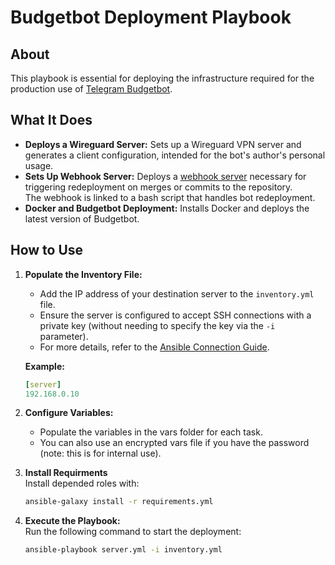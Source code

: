 # Budgetbot Deployment Playbook

## About

This playbook is essential for deploying the infrastructure required for the production use of [Telegram Budgetbot](https://github.com/itsoneword/budgetbot).

## What It Does

- **Deploys a Wireguard Server:** Sets up a Wireguard VPN server and generates a client configuration, intended for the bot's author's personal usage.
- **Sets Up Webhook Server:** Deploys a [webhook server](https://github.com/adnanh/webhook) necessary for triggering redeployment on merges or commits to the repository.  
The webhook is linked to a bash script that handles bot redeployment.
- **Docker and Budgetbot Deployment:** Installs Docker and deploys the latest version of Budgetbot.

## How to Use

1. **Populate the Inventory File:** 
   - Add the IP address of your destination server to the `inventory.yml` file. 
   - Ensure the server is configured to accept SSH connections with a private key (without needing to specify the key via the `-i` parameter).
   - For more details, refer to the [Ansible Connection Guide](https://docs.ansible.com/ansible/latest/inventory_guide/connection_details.html).

   **Example:**
   ```yaml
   [server]
   192.168.0.10
2. **Configure Variables:**
   - Populate the variables in the vars folder for each task.
   - You can also use an encrypted vars file if you have the password (note: this is for internal use).

3. **Install Requirments**  
    Install depended roles with:
    ```bash
    ansible-galaxy install -r requirements.yml
    ```

4. **Execute the Playbook:**  
   Run the following command to start the deployment:
     ```bash
     ansible-playbook server.yml -i inventory.yml
     ```